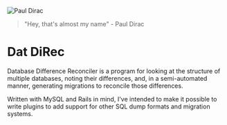 ![Paul Dirac](https://upload.wikimedia.org/wikipedia/commons/thumb/5/50/Paul_Dirac%2C_1933.jpg/220px-Paul_Dirac%2C_1933.jpg)
> "Hey, that's almost my name" - Paul Dirac

Dat DiRec
=========

Database Difference Reconciler is a program for looking at the structure of
multiple databases, noting their differences, and, in a semi-automated manner,
generating migrations to reconcile those differences.

Written with MySQL and Rails in mind, I've intended to make it possible to write
plugins to add support for other SQL dump formats and migration systems.
